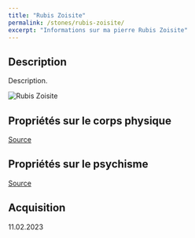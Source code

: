 ```yaml
---
title: "Rubis Zoisite"
permalink: /stones/rubis-zoisite/
excerpt: "Informations sur ma pierre Rubis Zoisite"
---
```


## Description
Description.

![Rubis Zoisite](/images/stones//images/RubisZoisite_Zund_20230211.jpg "Rubis Zoisite")

## Propriétés sur le corps physique


[Source](https://)


## Propriétés sur le psychisme


[Source](https://)

## Acquisition


11.02.2023
